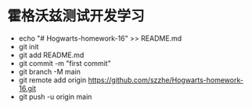 
# 霍格沃兹测试开发学习

- echo "# Hogwarts-homework-16" >> README.md
- git init
- git add README.md
- git commit -m "first commit"
- git branch -M main
- git remote add origin https://github.com/szzhe/Hogwarts-homework-16.git
- git push -u origin main